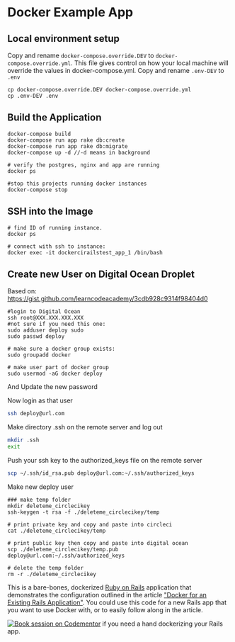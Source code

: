 # Docker Example App

## Local environment setup
Copy and rename `docker-compose.override.DEV` to `docker-compose.override.yml`. This file gives control on how your local machine will override the values in docker-compose.yml. Copy and rename `.env-DEV` to `.env`
```
cp docker-compose.override.DEV docker-compose.override.yml
cp .env-DEV .env
```


## Build the Application
```
docker-compose build
docker-compose run app rake db:create
docker-compose run app rake db:migrate
docker-compose up -d //-d means in background

# verify the postgres, nginx and app are running
docker ps

#stop this projects running docker instances
docker-compose stop
```

## SSH into the Image
```
# find ID of running instance.
docker ps

# connect with ssh to instance:
docker exec -it dockercirailstest_app_1 /bin/bash
```

## Create new User on Digital Ocean Droplet
Based on: https://gist.github.com/learncodeacademy/3cdb928c9314f98404d0
```
#login to Digital Ocean
ssh root@XXX.XXX.XXX.XXX
#not sure if you need this one:
sudo adduser deploy sudo
sudo passwd deploy

# make sure a docker group exists:
sudo groupadd docker

# make user part of docker group
sudo usermod -aG docker deploy
```

And Update the new password

Now login as that user 
```bash
ssh deploy@url.com
```

Make directory .ssh on the remote server and log out
```bash
mkdir .ssh
exit
```

Push your ssh key to the authorized_keys file on the remote server
```bash
scp ~/.ssh/id_rsa.pub deploy@url.com:~/.ssh/authorized_keys
```

Make new deploy user
```
### make temp folder
mkdir deleteme_circlecikey
ssh-keygen -t rsa -f ./deleteme_circlecikey/temp

# print private key and copy and paste into circleci
cat ./deleteme_circlecikey/temp

# print public key then copy and paste into digital ocean
scp ./deleteme_circlecikey/temp.pub deploy@url.com:~/.ssh/authorized_keys

# delete the temp folder
rm -r ./deleteme_circlecikey

```

This is a bare-bones, dockerized [Ruby on Rails](http://rubyonrails.org) application that demonstrates the configuration  outlined in the article ["Docker for an Existing Rails Application"](http://chrisstump.online/2016/02/20/docker-existing-rails-application/). You could use this code for a new Rails app that you want to use Docker with, or to easily follow along in the article. 

[![Book session on Codementor](https://cdn.codementor.io/badges/book_session_github.svg)](https://www.codementor.io/cstump?utm_source=github&utm_medium=button&utm_term=cstump&utm_campaign=github) if you need a hand dockerizing your Rails app.
